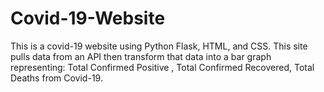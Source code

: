 # Covid-19-Website
This is a covid-19 website using Python Flask, HTML, and CSS. This site pulls data from an API then transform that data into a bar graph representing: Total Confirmed Positive , Total Confirmed Recovered, Total Deaths from Covid-19.
